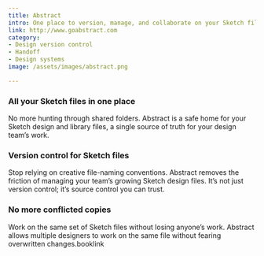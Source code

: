 ```yaml
---
title: Abstract
intro: One place to version, manage, and collaborate on your Sketch files.
link: http://www.goabstract.com
category:
- Design version control
- Handoff
- Design systems
image: /assets/images/abstract.png

---
```

### All your Sketch files in one place

No more hunting through shared folders. Abstract is a safe home for your Sketch design and library files, a single source of truth for your design team’s work.

### Version control for Sketch files

Stop relying on creative file-naming conventions. Abstract removes the friction of managing your team’s growing Sketch design files. It’s not just version control; it’s source control you can trust.

### No more conflicted copies

Work on the same set of Sketch files without losing anyone’s work. Abstract allows multiple designers to work on the same file without fearing overwritten changes.booklink